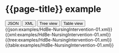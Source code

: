 # {{page-title}} example

<div>
  <div class="tab">
     <button class="tablinks active" onclick="openTab(event, 'JSON')">JSON</button>
     <button class="tablinks" onclick="openTab(event, 'XML')">XML</button>
     <button class="tablinks" onclick="openTab(event, 'Tree view')">Tree view</button>
     <button class="tablinks" onclick="openTab(event, 'Table view')">Table view</button>   
  </div>

  <div id="JSON" class="tabcontent" style="display:block">
      {{json:examples/HdBe-NursingIntervention-01.xml}}
  </div>
  <div id="XML" class="tabcontent">
      {{xml:examples/HdBe-NursingIntervention-01.xml}}
  </div>
  <div id="Tree view" class="tabcontent">
      {{tree:examples/HdBe-NursingIntervention-01.xml}}
  </div>
  <div id="Table view" class="tabcontent">
      {{table:examples/HdBe-NursingIntervention-01.xml}}
  </div>

</div>